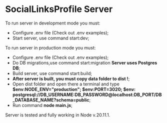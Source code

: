 # SocialLinksProfile Server

To run server in development mode you must:

- Configure .env file (Check out .env examples);
- Start server, use command start:dev;

To run server in production mode you must:

- Configure .env file (Check out .env examples);
- Do DB migrations,use command start:migration <strong>Server uses Postgres DB</strong>;
- Build server, use command start:build;
- <strong>After server is built, you must copy data folder to dist !</strong>;
- Open dist folder and open there a terminal and type <strong>$env:NODE_ENV="production"; $env:PORT=3020; $env:
  postgresql://DB_USERNAME:DB_PASSWORD@localhost:DB_PORT/DB_DATABASE_NAME?schema=public</strong>;
- Run command <strong>node main.js</strong>;

Server is tested and fully working in Node v.20.11.1.